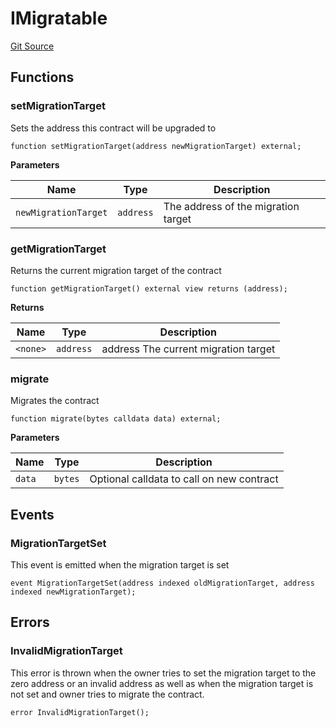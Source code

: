 # IMigratable
[Git Source](https://github.com/smartcontractkit/destiny-next/blob/93e1115f8d7fb0029b73a936d125afb837306065/src/interfaces/IMigratable.sol)


## Functions
### setMigrationTarget

Sets the address this contract will be upgraded to


```solidity
function setMigrationTarget(address newMigrationTarget) external;
```
**Parameters**

|Name|Type|Description|
|----|----|-----------|
|`newMigrationTarget`|`address`|The address of the migration target|


### getMigrationTarget

Returns the current migration target of the contract


```solidity
function getMigrationTarget() external view returns (address);
```
**Returns**

|Name|Type|Description|
|----|----|-----------|
|`<none>`|`address`|address The current migration target|


### migrate

Migrates the contract


```solidity
function migrate(bytes calldata data) external;
```
**Parameters**

|Name|Type|Description|
|----|----|-----------|
|`data`|`bytes`|Optional calldata to call on new contract|


## Events
### MigrationTargetSet
This event is emitted when the migration target is set


```solidity
event MigrationTargetSet(address indexed oldMigrationTarget, address indexed newMigrationTarget);
```

## Errors
### InvalidMigrationTarget
This error is thrown when the owner tries to set the migration target to the
zero address or an invalid address as well as when the migration target is not set and owner
tries to migrate the contract.


```solidity
error InvalidMigrationTarget();
```

